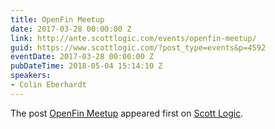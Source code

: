 ```yaml
---
title: OpenFin Meetup
date: 2017-03-28 00:00:00 Z
link: http://ante.scottlogic.com/events/openfin-meetup/
guid: https://www.scottlogic.com/?post_type=events&p=4592
eventDate: 2017-03-28 00:00:00 Z
pubDateTime: 2018-05-04 15:14:10 Z
speakers:
- Colin Eberhardt
---
```


<p>The post <a rel="nofollow" href="http://ante.scottlogic.com/events/openfin-meetup/">OpenFin Meetup</a> appeared first on <a rel="nofollow" href="http://ante.scottlogic.com">Scott Logic</a>.</p>